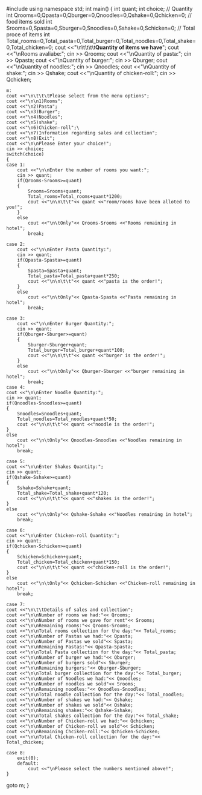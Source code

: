 #include<iostream>
using namespace std;
int main()
{
    int quant;
    int choice;
   // Quantity
    int Qrooms=0,Qpasta=0,Qburger=0,Qnoodles=0,Qshake=0,Qchicken=0;
    // food items sold
    int Srooms=0,Spasta=0,Sburger=0,Snoodles=0,Sshake=0,Schicken=0;
    // Total proce of items
    int Total_rooms=0,Total_pasta=0,Total_burger=0,Total_noodles=0,Total_shake=0,Total_chicken=0;
    cout <<"\n\t\t\t\t********Quantity of items we have********";
    cout <<"\nRooms avaliabe:";
    cin >> Qrooms;
    cout <<"\nQuantity of pasta:";
    cin >> Qpasta;
    cout <<"\nQuantity of burger:";
    cin >> Qburger;
    cout <<"\nQuantity of noodles:";
    cin >> Qnoodles;
    cout <<"\nQuantity of shake:";
    cin >> Qshake;
    cout <<"\nQuantity of chicken-roll:";
    cin >> Qchicken;
    
    m:
    cout <<"\n\t\t\tPlease select from the menu options";
	cout <<"\n\n1)Rooms";
	cout <<"\n2)Pasta";
	cout <<"\n3)Burger";
	cout <<"\n4)Noodles";
	cout <<"\n5)shake";
	cout <<"\n6)Chicken-roll";\
	cout <<"\n7)Information regarding sales and collection";
	cout <<"\n8)Exit";
	cout <<"\n\nPlease Enter your choice!";
	cin >> choice;
	switch(choice)
	{
    case 1:
        cout <<"\n\nEnter the number of rooms you want:";
        cin >> quant;
        if(Qrooms-Srooms>=quant)
        {
            Srooms=Srooms+quant;
            Total_rooms=Total_rooms+quant*1200;
            cout <<"\n\n\t\t"<< quant <<"room/rooms have been alloted to you!";
        }
        else
            cout <<"\n\tOnly"<< Qrooms-Srooms <<"Rooms remaining in hotel";
            break;
            
    case 2:
		cout <<"\n\nEnter Pasta Quantity:";
		cin >> quant;
		if(Qpasta-Spasta>=quant)
		{
			Spasta=Spasta+quant;
			Total_pasta=Total_pasta+quant*250;
			cout <<"\n\n\t\t"<< quant <<"pasta is the order!";
		}
		else
        	cout <<"\n\tOnly"<< Qpasta-Spasta <<"Pasta remaining in hotel";
			break;
			
	case 3:
		cout <<"\n\nEnter Burger Quantity:";
		cin >> quant;
		if(Qburger-Sburger>=quant)
		{
			Sburger-Sburger+quant;
			Total_burger=Total_burger+quant*100;
			cout <<"\n\n\t\t"<< quant <<"burger is the order!";
		}
		else
			cout <<"\n\tOnly"<< Qburger-Sburger <<"burger remaining in hotel";
			break;
	case 4:
	cout <<"\n\nEnter Noodle Quantity:";
	cin >> quant;
	if(Qnoodles-Snoodles>=quant)
	{
    	Snoodles=Snoodles+quant;
    	Total_noodles=Total_noodles+quant*50;
    	cout <<"\n\n\t\t"<< quant <<"noodle is the order!";
	}
	else
    	cout <<"\n\tOnly"<< Qnoodles-Snoodles <<"Noodles remaining in hotel";
    	break;
    	
    case 5:
	cout <<"\n\nEnter Shakes Quantity:";
	cin >> quant;
	if(Qshake-Sshake>=quant)
	{
		Sshake=Sshake+quant;
		Total_shake=Total_shake+quant*120;
		cout <<"\n\n\t\t"<< quant <<"shakes is the order!";
	}
	else
		cout <<"\n\tOnly"<< Qshake-Sshake <<"Noodles remaining in hotel";
		break;
		
	case 6:
	cout <<"\n\nEnter Chicken-roll Quantity:";
	cin >> quant;
	if(Qchicken-Schicken>=quant)
	{
		Schicken=Schicken+quant;
		Total_chicken=Total_chicken+quant*150;
		cout <<"\n\n\t\t"<< quant <<"chicken-roll is the order!";
	}
	else
		cout <<"\n\tOnly"<< Qchicken-Schicken <<"Chicken-roll remaining in hotel";
		break;
		
	case 7:
	cout <<"\n\t\tDetails of sales and collection";
	cout <<"\n\nNumber of rooms we had:"<< Qrooms;
	cout <<"\n\nNumber of rooms we gave for rent"<< Srooms;
	cout <<"\n\nRemaining rooms:"<< Qrooms-Srooms;
	cout <<"\n\nTotal rooms collection for the day:"<< Total_rooms;
	cout <<"\n\nNumber of Pastas we had:"<< Qpasta;
	cout <<"\n\nNumber of Pastas we sold"<< Spasta;
	cout <<"\n\nRemaining Pastas:"<< Qpasta-Spasta;
	cout <<"\n\nTotal Pasta collection for the day:"<< Total_pasta;
	cout <<"\n\nNumber of burger we had:"<< Qburger;
	cout <<"\n\nNumber of burgers sold"<< Sburger;
	cout <<"\n\nRemaining burgers:"<< Qburger-Sburger;
	cout <<"\n\nTotal burger collection for the day:"<< Total_burger;
	cout <<"\n\nNumber of Noodles we had:"<< Qnoodles;
	cout <<"\n\nNumber of noodles we sold"<< Srooms;
	cout <<"\n\nRemaining noodles:"<< Qnoodles-Snoodles;
	cout <<"\n\nTotal noodle collection for the day:"<< Total_noodles;
	cout <<"\n\nNumber of shakes we had:"<< Qshake;
	cout <<"\n\nNumber of shakes we sold"<< Qshake;
	cout <<"\n\nRemaining shakes:"<< Qshake-Sshake;
	cout <<"\n\nTotal shakes collection for the day:"<< Total_shake;
	cout <<"\n\nNumber of Chicken-roll we had:"<< Qchicken;
	cout <<"\n\nNumber of Chicken-roll we sold"<< Schicken;
	cout <<"\n\nRemaining Chciken-roll:"<< Qchicken-Schicken;
	cout <<"\n\nTotal Chicken-roll collection for the day:"<< Total_chicken;
	
	case 8:
    	exit(0);
    	default:
        	cout <<"\nPlease select the numbers mentioned above!";
	}
goto m;
}
